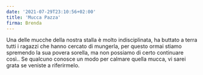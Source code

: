 ```yaml
---
date: '2021-07-29T23:10:56+02:00'
title: 'Mucca Pazza'
firma: Brenda
---
```


Una delle mucche della nostra stalla è molto indisciplinata, ha buttato a terra tutti i ragazzi che hanno cercato di mungerla, per questo ormai stiamo spremendo la sua povera sorella, ma non possiamo di certo continuare così.. Se qualcuno conosce un modo per calmare quella mucca, vi sarei grata se veniste a riferirmelo.
